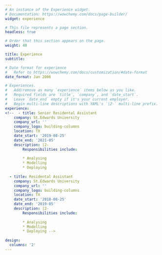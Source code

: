 ```yaml
---
# An instance of the Experience widget.
# Documentation: https://wowchemy.com/docs/page-builder/
widget: experience

# This file represents a page section.
headless: true

# Order that this section appears on the page.
weight: 40

title: Experience
subtitle:

# Date format for experience
#   Refer to https://wowchemy.com/docs/customization/#date-format
date_format: Jan 2006

# Experiences.
#   Add/remove as many `experience` items below as you like.
#   Required fields are `title`, `company`, and `date_start`.
#   Leave `date_end` empty if it's your current employer.
#   Begin multi-line descriptions with YAML's `|2-` multi-line prefix.
experience:
<!--  - title: Senior Residental Assistant 
    company: St.Edwards University
    company_url: ''
    company_logo: building-columns
    location: TX
    date_start: '2019-08-25'
    date_end: '2021-05'
    description: |2-
        Responsibilities include:
        
        * Analysing
        * Modelling
        * Deploying
        
  - title: Residental Assistant 
    company: St.Edwards University
    company_url: ''
    company_logo: building-columns
    location: TX
    date_start: '2018-08-25'
    date_end: '2019-05'
    description: |2-
        Responsibilities include:
        
        * Analysing
        * Modelling
        * Deploying -->
        
design:
  columns: '2'
---
```

